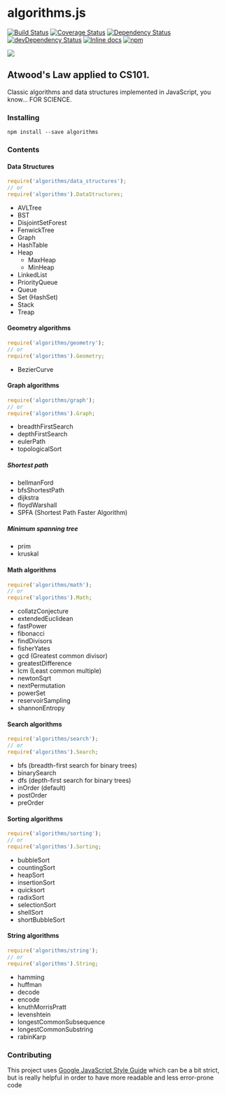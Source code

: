 # algorithms.js

[![Build Status](https://travis-ci.org/felipernb/algorithms.js.svg?branch=master)](https://travis-ci.org/felipernb/algorithms.js) [![Coverage Status](https://coveralls.io/repos/github/felipernb/algorithms.js/badge.svg?branch=master)](https://coveralls.io/github/felipernb/algorithms.js?branch=master) [![Dependency Status](https://david-dm.org/felipernb/algorithms.js.svg)](https://david-dm.org/felipernb/algorithms.js) [![devDependency Status](https://david-dm.org/felipernb/algorithms.js/dev-status.svg)](https://david-dm.org/felipernb/algorithms.js#info=devDependencies) [![Inline docs](http://inch-ci.org/github/felipernb/algorithms.js.svg?branch=master)](http://inch-ci.org/github/felipernb/algorithms.js) [![npm](https://img.shields.io/npm/dt/algorithms.svg?maxAge=2592000)](https://www.npmjs.com/package/algorithms)

![](http://www.quickmeme.com/img/8d/8d30a19413145512ad5a05c46ec0da545df5ed79e113fcf076dc03c7514eb631.jpg)

## Atwood's Law applied to CS101.

Classic algorithms and data structures implemented in JavaScript, you know... FOR SCIENCE.

### Installing

```
npm install --save algorithms
```

### Contents

#### Data Structures

```javascript
require('algorithms/data_structures');
// or
require('algorithms').DataStructures;
```

- AVLTree
- BST
- DisjointSetForest
- FenwickTree
- Graph
- HashTable
- Heap
  - MaxHeap
  - MinHeap
- LinkedList
- PriorityQueue
- Queue
- Set (HashSet)
- Stack
- Treap

#### Geometry algorithms

```javascript
require('algorithms/geometry');
// or
require('algorithms').Geometry;
```

- BezierCurve

#### Graph algorithms

```javascript
require('algorithms/graph');
// or
require('algorithms').Graph;
```

- breadthFirstSearch
- depthFirstSearch
- eulerPath
- topologicalSort

##### Shortest path

- bellmanFord
- bfsShortestPath
- dijkstra
- floydWarshall
- SPFA (Shortest Path Faster Algorithm)

##### Minimum spanning tree

- prim
- kruskal

#### Math algorithms

```javascript
require('algorithms/math');
// or
require('algorithms').Math;
```

- collatzConjecture
- extendedEuclidean
- fastPower
- fibonacci
- findDivisors
- fisherYates
- gcd (Greatest common divisor)
- greatestDifference
- lcm (Least common multiple)
- newtonSqrt
- nextPermutation
- powerSet
- reservoirSampling
- shannonEntropy

#### Search algorithms

```javascript
require('algorithms/search');
// or
require('algorithms').Search;
```

- bfs (breadth-first search for binary trees)
- binarySearch
- dfs (depth-first search for binary trees)
- inOrder (default)
- postOrder
- preOrder

#### Sorting algorithms

```javascript
require('algorithms/sorting');
// or
require('algorithms').Sorting;
```

- bubbleSort
- countingSort
- heapSort
- insertionSort
- quicksort
- radixSort
- selectionSort
- shellSort
- shortBubbleSort

#### String algorithms

```javascript
require('algorithms/string');
// or
require('algorithms').String;
```

- hamming
- huffman
- decode
- encode
- knuthMorrisPratt
- levenshtein
- longestCommonSubsequence
- longestCommonSubstring
- rabinKarp

### Contributing

This project uses [Google JavaScript Style Guide](https://google.github.io/styleguide/javascriptguide.xml) which can be a bit strict, but is really helpful in order to have more readable and less error-prone code

